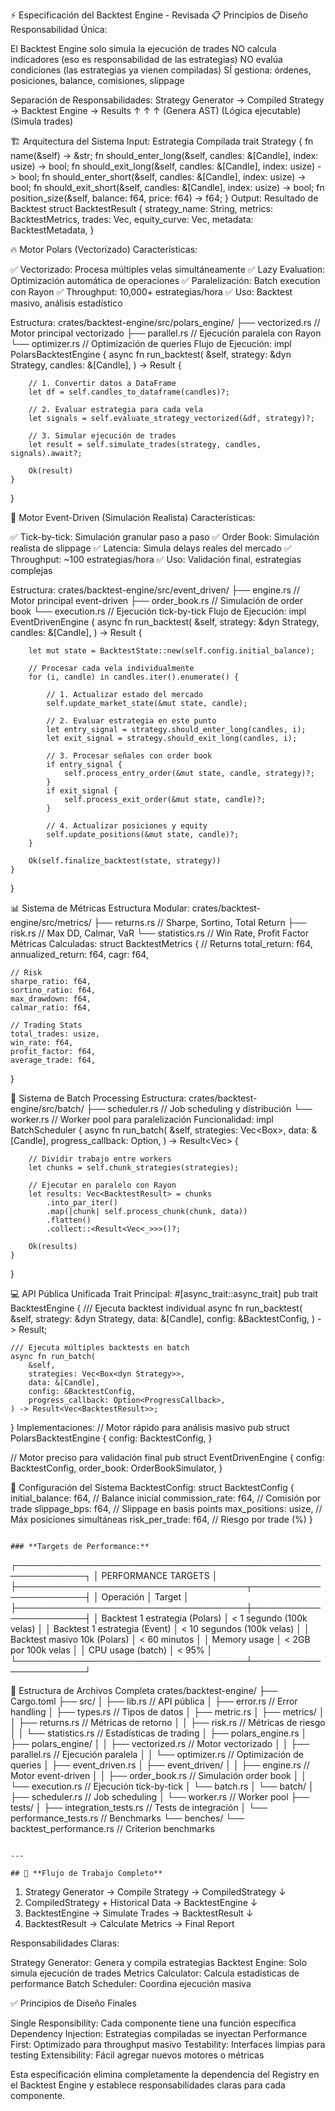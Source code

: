 ⚡ Especificación del Backtest Engine - Revisada
📋 Principios de Diseño
Responsabilidad Única:

El Backtest Engine solo simula la ejecución de trades
NO calcula indicadores (eso es responsabilidad de las estrategias)
NO evalúa condiciones (las estrategias ya vienen compiladas)
SÍ gestiona: órdenes, posiciones, balance, comisiones, slippage

Separación de Responsabilidades:
Strategy Generator → Compiled Strategy → Backtest Engine → Results
     ↑                      ↑                ↑
  (Genera AST)         (Lógica ejecutable)  (Simula trades)

🏗️ Arquitectura del Sistema
Input: Estrategia Compilada
trait Strategy {
    fn name(&self) -> &str;
    fn should_enter_long(&self, candles: &[Candle], index: usize) -> bool;
    fn should_exit_long(&self, candles: &[Candle], index: usize) -> bool;
    fn should_enter_short(&self, candles: &[Candle], index: usize) -> bool;
    fn should_exit_short(&self, candles: &[Candle], index: usize) -> bool;
    fn position_size(&self, balance: f64, price: f64) -> f64;
}
Output: Resultado de Backtest
struct BacktestResult {
    strategy_name: String,
    metrics: BacktestMetrics,
    trades: Vec<Trade>,
    equity_curve: Vec<EquityPoint>,
    metadata: BacktestMetadata,
}

🔥 Motor Polars (Vectorizado)
Características:

✅ Vectorizado: Procesa múltiples velas simultáneamente
✅ Lazy Evaluation: Optimización automática de operaciones
✅ Paralelización: Batch execution con Rayon
✅ Throughput: 10,000+ estrategias/hora
✅ Uso: Backtest masivo, análisis estadístico

Estructura:
crates/backtest-engine/src/polars_engine/
├── vectorized.rs     // Motor principal vectorizado
├── parallel.rs       // Ejecución paralela con Rayon
└── optimizer.rs      // Optimización de queries
Flujo de Ejecución:
impl PolarsBacktestEngine {
    async fn run_backtest(
        &self,
        strategy: &dyn Strategy,
        candles: &[Candle],
    ) -> Result<BacktestResult> {
        
        // 1. Convertir datos a DataFrame
        let df = self.candles_to_dataframe(candles)?;
        
        // 2. Evaluar estrategia para cada vela
        let signals = self.evaluate_strategy_vectorized(&df, strategy)?;
        
        // 3. Simular ejecución de trades
        let result = self.simulate_trades(strategy, candles, signals).await?;
        
        Ok(result)
    }
}

🎯 Motor Event-Driven (Simulación Realista)
Características:

✅ Tick-by-tick: Simulación granular paso a paso
✅ Order Book: Simulación realista de slippage
✅ Latencia: Simula delays reales del mercado
✅ Throughput: ~100 estrategias/hora
✅ Uso: Validación final, estrategias complejas

Estructura:
crates/backtest-engine/src/event_driven/
├── engine.rs         // Motor principal event-driven
├── order_book.rs     // Simulación de order book
└── execution.rs      // Ejecución tick-by-tick
Flujo de Ejecución:
impl EventDrivenEngine {
    async fn run_backtest(
        &self,
        strategy: &dyn Strategy,
        candles: &[Candle],
    ) -> Result<BacktestResult> {
        
        let mut state = BacktestState::new(self.config.initial_balance);
        
        // Procesar cada vela individualmente
        for (i, candle) in candles.iter().enumerate() {
            
            // 1. Actualizar estado del mercado
            self.update_market_state(&mut state, candle);
            
            // 2. Evaluar estrategia en este punto
            let entry_signal = strategy.should_enter_long(candles, i);
            let exit_signal = strategy.should_exit_long(candles, i);
            
            // 3. Procesar señales con order book
            if entry_signal {
                self.process_entry_order(&mut state, candle, strategy)?;
            }
            if exit_signal {
                self.process_exit_order(&mut state, candle)?;
            }
            
            // 4. Actualizar posiciones y equity
            self.update_positions(&mut state, candle)?;
        }
        
        Ok(self.finalize_backtest(state, strategy))
    }
}

📊 Sistema de Métricas
Estructura Modular:
crates/backtest-engine/src/metrics/
├── returns.rs        // Sharpe, Sortino, Total Return
├── risk.rs           // Max DD, Calmar, VaR
└── statistics.rs     // Win Rate, Profit Factor
Métricas Calculadas:
struct BacktestMetrics {
    // Returns
    total_return: f64,
    annualized_return: f64,
    cagr: f64,
    
    // Risk
    sharpe_ratio: f64,
    sortino_ratio: f64,
    max_drawdown: f64,
    calmar_ratio: f64,
    
    // Trading Stats
    total_trades: usize,
    win_rate: f64,
    profit_factor: f64,
    average_trade: f64,
}

🚀 Sistema de Batch Processing
Estructura:
crates/backtest-engine/src/batch/
├── scheduler.rs      // Job scheduling y distribución
└── worker.rs         // Worker pool para paralelización
Funcionalidad:
impl BatchScheduler {
    async fn run_batch(
        &self,
        strategies: Vec<Box<dyn Strategy>>,
        data: &[Candle],
        progress_callback: Option<ProgressCallback>,
    ) -> Result<Vec<BacktestResult>> {
        
        // Dividir trabajo entre workers
        let chunks = self.chunk_strategies(strategies);
        
        // Ejecutar en paralelo con Rayon
        let results: Vec<BacktestResult> = chunks
            .into_par_iter()
            .map(|chunk| self.process_chunk(chunk, data))
            .flatten()
            .collect::<Result<Vec<_>>>()?;
            
        Ok(results)
    }
}

💻 API Pública Unificada
Trait Principal:
#[async_trait::async_trait]
pub trait BacktestEngine {
    /// Ejecuta backtest individual
    async fn run_backtest(
        &self,
        strategy: &dyn Strategy,
        data: &[Candle],
        config: &BacktestConfig,
    ) -> Result<BacktestResult>;

    /// Ejecuta múltiples backtests en batch
    async fn run_batch(
        &self,
        strategies: Vec<Box<dyn Strategy>>,
        data: &[Candle],
        config: &BacktestConfig,
        progress_callback: Option<ProgressCallback>,
    ) -> Result<Vec<BacktestResult>>;
}
Implementaciones:
// Motor rápido para análisis masivo
pub struct PolarsBacktestEngine {
    config: BacktestConfig,
}

// Motor preciso para validación final
pub struct EventDrivenEngine {
    config: BacktestConfig,
    order_book: OrderBookSimulator,
}

🔧 Configuración del Sistema
BacktestConfig:
struct BacktestConfig {
    initial_balance: f64,     // Balance inicial
    commission_rate: f64,     // Comisión por trade
    slippage_bps: f64,        // Slippage en basis points
    max_positions: usize,     // Máx posiciones simultáneas
    risk_per_trade: f64,      // Riesgo por trade (%)
}
```

### **Targets de Performance:**
```
┌─────────────────────────────────────────────────────────────┐
│                    PERFORMANCE TARGETS                     │
├─────────────────────────────────────┬───────────────────────┤
│ Operación                           │ Target                │
├─────────────────────────────────────┼───────────────────────┤
│ Backtest 1 estrategia (Polars)      │ < 1 segundo (100k velas) │
│ Backtest 1 estrategia (Event)       │ < 10 segundos (100k velas) │
│ Backtest masivo 10k (Polars)        │ < 60 minutos          │
│ Memory usage                        │ < 2GB por 100k velas │
│ CPU usage (batch)                   │ < 95%                 │
└─────────────────────────────────────┴───────────────────────┘

📁 Estructura de Archivos Completa
crates/backtest-engine/
├── Cargo.toml
├── src/
│   ├── lib.rs                    // API pública
│   ├── error.rs                  // Error handling
│   ├── types.rs                  // Tipos de datos
│   ├── metric.rs
│   ├── metrics/
│   │   ├── returns.rs           // Métricas de retorno
│   │   ├── risk.rs              // Métricas de riesgo
│   │   └── statistics.rs        // Estadísticas de trading
│   ├── polars_engine.rs
│   ├── polars_engine/
│   │   ├── vectorized.rs        // Motor vectorizado
│   │   ├── parallel.rs          // Ejecución paralela
│   │   └── optimizer.rs         // Optimización de queries
│   ├── event_driven.rs
│   ├── event_driven/
│   │   ├── engine.rs            // Motor event-driven
│   │   ├── order_book.rs        // Simulación order book
│   │   └── execution.rs         // Ejecución tick-by-tick
│   └── batch.rs
│   └── batch/
│       ├── scheduler.rs         // Job scheduling
│       └── worker.rs            // Worker pool
├── tests/
│   ├── integration_tests.rs     // Tests de integración
│   └── performance_tests.rs     // Benchmarks
└── benches/
    └── backtest_performance.rs  // Criterion benchmarks
```

---

## 🎯 **Flujo de Trabajo Completo**
```
1. Strategy Generator → Compile Strategy → CompiledStrategy
                                               ↓
2. CompiledStrategy + Historical Data → BacktestEngine
                                               ↓
3. BacktestEngine → Simulate Trades → BacktestResult
                                               ↓
4. BacktestResult → Calculate Metrics → Final Report


Responsabilidades Claras:

Strategy Generator: Genera y compila estrategias
Backtest Engine: Solo simula ejecución de trades
Metrics Calculator: Calcula estadísticas de performance
Batch Scheduler: Coordina ejecución masiva


✅ Principios de Diseño Finales

Single Responsibility: Cada componente tiene una función específica
Dependency Injection: Estrategias compiladas se inyectan
Performance First: Optimizado para throughput masivo
Testability: Interfaces limpias para testing
Extensibility: Fácil agregar nuevos motores o métricas

Esta especificación elimina completamente la dependencia del Registry en el Backtest Engine y establece responsabilidades claras para cada componente.